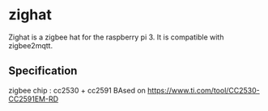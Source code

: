 # zighat

Zighat is a zigbee hat for the raspberry pi 3. 
It is compatible with zigbee2mqtt.

## Specification
zigbee chip : cc2530 + cc2591 BAsed on https://www.ti.com/tool/CC2530-CC2591EM-RD
